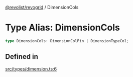[@revolist/revogrid](README.md) / DimensionCols

# Type Alias: DimensionCols

```ts
type DimensionCols: DimensionColPin | DimensionTypeCol;
```

## Defined in

[src/types/dimension.ts:6](https://github.com/revolist/revogrid/blob/13683f406d4444f1320602b1f5f5b66b213da3f8/src/types/dimension.ts#L6)
